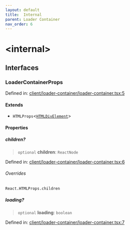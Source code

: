 ```yaml
---
layout: default
title:  Internal 
parent: Loader Container
nav_order: 6
---
```

# \<internal\>

## Interfaces

### LoaderContainerProps

Defined in: [client/loader-container/loader-container.tsx:5](https://github.com/react18-tools/turborepo-template/blob/3d3c113a28c3ab49589ecce9bf3d54046116994f/lib/src/client/loader-container/loader-container.tsx#L5)

#### Extends

- `HTMLProps`\<[`HTMLDivElement`](https://developer.mozilla.org/docs/Web/API/HTMLDivElement)\>

#### Properties

##### children?

> `optional` **children**: `ReactNode`

Defined in: [client/loader-container/loader-container.tsx:6](https://github.com/react18-tools/turborepo-template/blob/3d3c113a28c3ab49589ecce9bf3d54046116994f/lib/src/client/loader-container/loader-container.tsx#L6)

###### Overrides

`React.HTMLProps.children`

##### loading?

> `optional` **loading**: `boolean`

Defined in: [client/loader-container/loader-container.tsx:7](https://github.com/react18-tools/turborepo-template/blob/3d3c113a28c3ab49589ecce9bf3d54046116994f/lib/src/client/loader-container/loader-container.tsx#L7)
